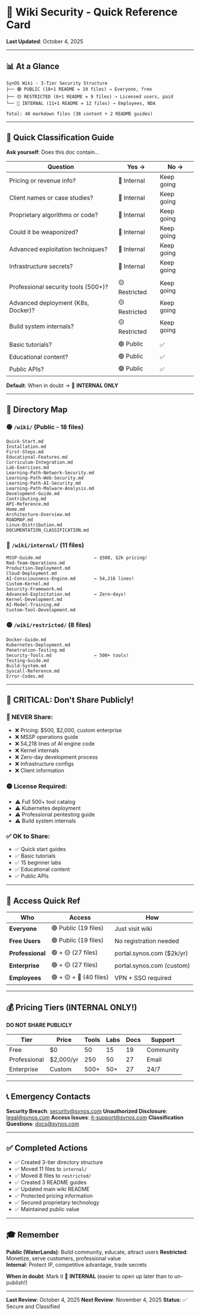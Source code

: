# 🔐 Wiki Security - Quick Reference Card

**Last Updated**: October 4, 2025

---

## 📊 At a Glance

```
SynOS Wiki - 3-Tier Security Structure
├── 🟢 PUBLIC (18+1 README = 19 files) → Everyone, free
├── 🟡 RESTRICTED (8+1 README = 9 files) → Licensed users, paid
└── 🔴 INTERNAL (11+1 README = 12 files) → Employees, NDA

Total: 40 markdown files (38 content + 2 README guides)
```

---

## 🎯 Quick Classification Guide

**Ask yourself**: Does this doc contain...

| Question                            | Yes →         | No →       |
| ----------------------------------- | ------------- | ---------- |
| Pricing or revenue info?            | 🔴 Internal   | Keep going |
| Client names or case studies?       | 🔴 Internal   | Keep going |
| Proprietary algorithms or code?     | 🔴 Internal   | Keep going |
| Could it be weaponized?             | 🔴 Internal   | Keep going |
| Advanced exploitation techniques?   | 🔴 Internal   | Keep going |
| Infrastructure secrets?             | 🔴 Internal   | Keep going |
|                                     |               |            |
| Professional security tools (500+)? | 🟡 Restricted | Keep going |
| Advanced deployment (K8s, Docker)?  | 🟡 Restricted | Keep going |
| Build system internals?             | 🟡 Restricted | Keep going |
|                                     |               |            |
| Basic tutorials?                    | 🟢 Public     | ✅         |
| Educational content?                | 🟢 Public     | ✅         |
| Public APIs?                        | 🟢 Public     | ✅         |

**Default**: When in doubt → 🔴 **INTERNAL ONLY**

---

## 📂 Directory Map

### 🟢 `/wiki/` (Public - 18 files)

```
Quick-Start.md
Installation.md
First-Steps.md
Educational-Features.md
Curriculum-Integration.md
Lab-Exercises.md
Learning-Path-Network-Security.md
Learning-Path-Web-Security.md
Learning-Path-AI-Security.md
Learning-Path-Malware-Analysis.md
Development-Guide.md
Contributing.md
API-Reference.md
Home.md
Architecture-Overview.md
ROADMAP.md
Linux-Distribution.md
DOCUMENTATION_CLASSIFICATION.md
```

### 🔴 `/wiki/internal/` (11 files)

```
MSSP-Guide.md                    ← $500, $2k pricing!
Red-Team-Operations.md
Production-Deployment.md
Cloud-Deployment.md
AI-Consciousness-Engine.md       ← 54,218 lines!
Custom-Kernel.md
Security-Framework.md
Advanced-Exploitation.md         ← Zero-days!
Kernel-Development.md
AI-Model-Training.md
Custom-Tool-Development.md
```

### 🟡 `/wiki/restricted/` (8 files)

```
Docker-Guide.md
Kubernetes-Deployment.md
Penetration-Testing.md
Security-Tools.md                ← 500+ tools!
Testing-Guide.md
Build-System.md
Syscall-Reference.md
Error-Codes.md
```

---

## 🚨 CRITICAL: Don't Share Publicly!

### 🔴 NEVER Share:

-   ❌ Pricing: $500, $2,000, custom enterprise
-   ❌ MSSP operations guide
-   ❌ 54,218 lines of AI engine code
-   ❌ Kernel internals
-   ❌ Zero-day development process
-   ❌ Infrastructure configs
-   ❌ Client information

### 🟡 License Required:

-   ⚠️ Full 500+ tool catalog
-   ⚠️ Kubernetes deployment
-   ⚠️ Professional pentesting guide
-   ⚠️ Build system internals

### ✅ OK to Share:

-   ✅ Quick start guides
-   ✅ Basic tutorials
-   ✅ 15 beginner labs
-   ✅ Educational content
-   ✅ Public APIs

---

## 🎯 Access Quick Ref

| Who              | Access                  | How                       |
| ---------------- | ----------------------- | ------------------------- |
| **Everyone**     | 🟢 Public (19 files)    | Just visit wiki           |
| **Free Users**   | 🟢 Public (19 files)    | No registration needed    |
| **Professional** | 🟢 + 🟡 (27 files)      | portal.synos.com ($2k/yr) |
| **Enterprise**   | 🟢 + 🟡 (27 files)      | portal.synos.com (custom) |
| **Employees**    | 🟢 + 🟡 + 🔴 (40 files) | VPN + SSO required        |

---

## 💰 Pricing Tiers (INTERNAL ONLY!)

**DO NOT SHARE PUBLICLY**

| Tier         | Price     | Tools | Labs | Docs | Support   |
| ------------ | --------- | ----- | ---- | ---- | --------- |
| Free         | $0        | 50    | 15   | 19   | Community |
| Professional | $2,000/yr | 250   | 50   | 27   | Email     |
| Enterprise   | Custom    | 500+  | 50+  | 27   | 24/7      |

---

## 📞 Emergency Contacts

**Security Breach**: security@synos.com
**Unauthorized Disclosure**: legal@synos.com
**Access Issues**: it-support@synos.com
**Classification Questions**: docs@synos.com

---

## ✅ Completed Actions

-   ✅ Created 3-tier directory structure
-   ✅ Moved 11 files to `internal/`
-   ✅ Moved 8 files to `restricted/`
-   ✅ Created 3 README guides
-   ✅ Updated main wiki README
-   ✅ Protected pricing information
-   ✅ Secured proprietary technology
-   ✅ Maintained public value

---

## 🎓 Remember

**Public (WaterLands)**: Build community, educate, attract users
**Restricted**: Monetize, serve customers, professional value  
**Internal**: Protect IP, competitive advantage, trade secrets

**When in doubt**: Mark it 🔴 **INTERNAL** (easier to open up later than to un-publish!)

---

**Last Review**: October 4, 2025
**Next Review**: November 4, 2025
**Status**: ✅ Secure and Classified
